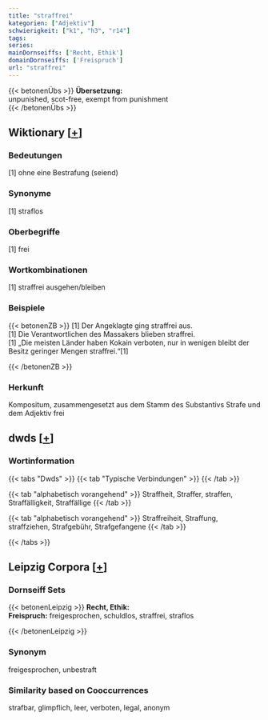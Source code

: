 ```yaml
---
title: "straffrei"
kategorien: ["Adjektiv"]
schwierigkeit: ["k1", "h3", "r14"]
tags:
series:
mainDornseiffs: ['Recht, Ethik']
domainDornseiffs: ['Freispruch']
url: "straffrei"
---
```


{{< betonenÜbs >}}
**Übersetzung:**  
unpunished, scot-free, exempt from  punishment  
{{< /betonenÜbs >}}

## Wiktionary [[+](https://de.wiktionary.org/wiki/straffrei)]

### Bedeutungen
[1] ohne eine Bestrafung (seiend)  

### Synonyme
[1] straflos  

### Oberbegriffe
[1] frei  

### Wortkombinationen
[1] straffrei ausgehen/bleiben  

### Beispiele
{{< betonenZB >}}
[1] Der Angeklagte ging straffrei aus.  
[1] Die Verantwortlichen des Massakers blieben straffrei.  
[1] „Die meisten Länder haben Kokain verboten, nur in wenigen bleibt der Besitz geringer Mengen straffrei.“[1]  

{{< /betonenZB >}}
### Herkunft
Kompositum, zusammengesetzt aus dem Stamm des Substantivs Strafe und dem Adjektiv frei  



## dwds [[+](https://www.dwds.de/wb/straffrei)]

### Wortinformation
{{< tabs "Dwds" >}}
{{< tab "Typische Verbindungen" >}}
{{< /tab >}}

{{< tab "alphabetisch vorangehend" >}}
Straffheit, Straffer, straffen, Straffälligkeit, Straffällige
{{< /tab >}}

{{< tab "alphabetisch vorangehend" >}}
Straffreiheit, Straffung, straffziehen, Strafgebühr, Strafgefangene
{{< /tab >}}

{{< /tabs >}}

## Leipzig Corpora [[+](https://corpora.uni-leipzig.de/en/res?word=straffrei&corpusId=deu_newscrawl-public_2018)]

### Dornseiff Sets
{{< betonenLeipzig >}}
**Recht, Ethik:**  
**Freispruch:** freigesprochen, schuldlos, straffrei, straflos  

{{< /betonenLeipzig >}}

### Synonym
freigesprochen, unbestraft


### Similarity based on Cooccurrences
strafbar, glimpflich, leer, verboten, legal, anonym

